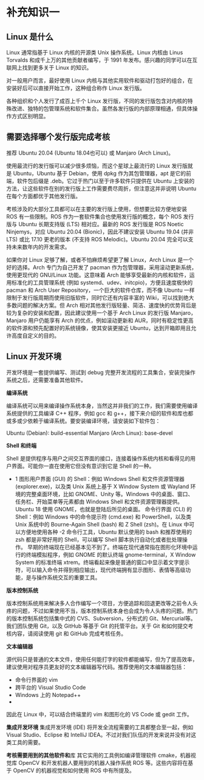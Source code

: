 # 补充知识一

## Linux 是什么
Linux 通常指基于 Linux 内核的开源类 Unix 操作系统。Linux 内核由 Linus Torvalds 和成千上万的其他贡献者编写，于 1991 年发布。感兴趣的同学可以在互联网上找到更多关于 Linux 的知识。

对一般用户而言，最好使用 Linux 内核与其他实用软件和驱动打包好的组合，在安装好后可以直接开始工作，这种组合称作 Linux 发行版。

各种组织和个人发行了成百上千个 Linux 发行版，不同的发行版包含对内核的特殊改进、独特的包管理系统和软件集合。虽然各发行版的内部原理相通，但具体操作方式区别明显。

## 需要选择哪个发行版完成考核
推荐 Ubuntu 20.04 (Ubuntu 18.04也可以) 或 Manjaro (Arch Linux)。

使用最流行的发行版可以减少很多烦恼，而这个星球上最流行的 Linux 发行版就是 Ubuntu，Ubuntu 基于 Debian，使用 dpkg 作为其包管理器，apt 是它的前端，软件包后缀是 .deb。它过于热门以至于许多软件只提供在 Ubuntu 上安装的方法，让这些软件在别的发行版上工作需要费尽周折，但注意这并非说明 Ubuntu 在每个方面都优于其他发行版。

考核涉及的大部分工具都可以在主要的发行版上使用，但想要比较方便地安装 ROS 有一些限制。ROS 作为一套软件集合也使用发行版的概念，每个 ROS 发行版与 Ubuntu 长期支持版 (LTS) 相对应。最新的 ROS 发行版是 ROS Noetic Ninjemys，对应 Ubuntu 20.04 (Bionic)，因此不建议安装 Ubuntu 19.04 (并非 LTS) 或比 17.10 更老的版本 (不支持 ROS Melodic)。Ubuntu 20.04 完全可以支持未来数年内的开发需求。

如果你对 Linux 足够了解，或者不怕麻烦希望更了解 Linux，Arch Linux 是一个好的选择。Arch 专门为自己开发了 pacman 作为包管理器，采用滚动更新系统，使用更现代的 GNU/Linux 功能。这意味着 Arch 能够享受最新的内核和软件，运用标准化的工具管理系统 (例如 systemd、udev、initcpio)，方便且速度极快的 pacman 和 Arch User Repository，一个巨大的软件仓库，而不像 Ubuntu 一样限制于发行版周期而使用旧版软件，同时它还有内容丰富的 Wiki，可以找到绝大多数问题的解决方案。但 Arch 相对其他发行版轻量、简洁、速度快的优势背后是较为复杂的安装和配置，因此建议使用一个基于 Arch Linux 的发行版 Manjaro，Manjaro 用户仍能享有 Arch 的优点，例如滚动更新和 AUR，同时有稳定性更高的软件源和预先配置好的系统镜像，使其安装更接近 Ubuntu，达到开箱即用且允许高度自定义的目的。

## Linux 开发环境

开发环境是一套提供编写、测试到 debug 完整开发流程的工具集合，安装完操作系统之后，还需要准备其他软件。

**编译系统**

编译系统可以用来编译操作系统本身，当然这并非我们的工作，我们需要使用编译系统提供的工具编译 C++ 程序，例如 gcc 和 g++，接下来介绍的软件和库也都或多或少依赖于编译系统。要安装编译环境，请安装如下软件包：

Ubuntu (Debian): build-essential
Manjaro (Arch Linux): base-devel

**Shell 和终端**

Shell 是提供程序与用户之间交互界面的接口，连接着操作系统内核和看得见的用户界面。可能你一直在使用它但没有意识到它是 Shell 的一种。

- 1 图形用户界面 (GUI) 的 Shell：例如 Windows Shell 和文件资源管理器 (explorer.exe)，以及类 Unix 系统上基于 X Window System 或 Wayland 环境的完整桌面环境，比如 GNOME、Unity 等。Windows 中的桌面、窗口、任务栏、开始菜单等元素都由 Windows Shell 和文件资源管理器提供。Ubuntu 18 使用 GNOME，也就是登陆后所见的桌面。
命令行界面 (CLI) 的 Shell：例如 Windows 中的命令提示符 (cmd.exe) 和 PowerShell，以及类 Unix 系统中的 Bourne-Again Shell (bash) 和 Z Shell (zsh)。在 Linux 中可以方便地使用各种
-2 命令行工具，Ubuntu 默认使用的 bash 和推荐使用的 zsh 都是非常好用的 Shell，可以编写 Shell 脚本执行自动化或者批处理操作。
早期的终端现在已经基本见不到了。终端在现代通常指在图形化环境中运行的终端模拟程序，例如 GNOME 的默认终端 gnome-terminal，X Window System 的标准终端 xtrem。终端看起来像是普通的窗口中显示着文字提示符，可以输入命令并得到相应输出，现代终端拥有显示图形、表情等高级功能，是与操作系统交互的重要工具。

**版本控制系统**

版本控制系统用来解决多人合作编写一个项目，方便追踪和回退更改等之前令人头疼的问题，不过如果使用不当，版本控制系统本身也会成为令人头疼的问题。热门的版本控制系统包括集中式的 CVS、Subversion，分布式的 Git、Mercurial等。
我们团队使用 Git，以及 GitHub 等基于 Git 的托管平台。关于 Git 和如何提交考核内容，请阅读使用 git 和 GitHub 完成考核任务。

**文本编辑器**

源代码只是普通的文本文件，使用任何能打字的软件都能编写，但为了提高效率，建议使用对程序员更友好的文本编辑器写代码。推荐使用的文本编辑器包括：

- 命令行界面的 vim
- 跨平台的 Visual Studio Code
- Windows 上的 Notepad++
- 
因此在 Linux 中，可以结合终端里的 vim 和图形化的 VS Code 或 gedit 工作。

**集成开发环境**
集成开发环境 (IDE) 将开发全流程需要的工具都整合至一起，例如 Visual Studio、Eclipse 和 IntelliJ IDEA。不过对我们队伍的开发来说并没有对这类工具的需要。

**考核需要用到的其他软件和**库
其它实用的工具例如编译管理软件 cmake，机器视觉库 OpenCV 和开发机器人要用到的机器人操作系统 ROS 等。这些内容将在基于 OpenCV 的机器视觉和如何使用 ROS 中有所提及。

